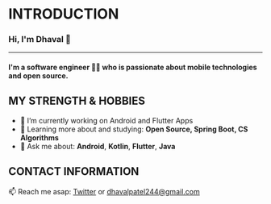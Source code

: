 # INTRODUCTION
### Hi, I'm Dhaval 👋
---

#### I'm a software engineer 👨‍💻 who is passionate about mobile technologies and open source.
## MY STRENGTH & HOBBIES
- 🔭 I’m currently working on Android and Flutter Apps
- 🌱 Learning more about and studying: **Open Source, Spring Boot, CS Algorithms**
- 💬 Ask me about: **Android**, **Kotlin**, **Flutter**, **Java**
## CONTACT INFORMATION
📫 Reach me asap: <a href="https://twitter.com/Dhaval2404/">Twitter</a> or dhavalpatel244@gmail.com

<!--
**Dhaval2404/Dhaval2404** is a ✨ _special_ ✨ repository because its `README.md` (this file) appears on your GitHub profile.

Here are some ideas to get you started:

- 🔭 I’m currently working on ...
- 🌱 I’m currently learning ...
- 👯 I’m looking to collaborate on ...
- 🤔 I’m looking for help with ...
- 💬 Ask me about ...
- 📫 How to reach me: ...
- 😄 Pronouns: ...
- ⚡ Fun fact: ...
-->
